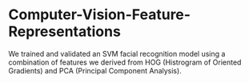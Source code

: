 # Computer-Vision-Feature-Representations

We trained and validated an SVM facial recognition model using a combination of features we derived from HOG (Histrogram of Oriented Gradients) and PCA (Principal Component Analysis).
